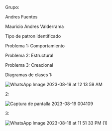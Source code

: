Grupo:


Andres Fuentes


Mauricio Andres Valderrama

Tipo de patron identificado

Problema 1: Comportamiento

Problema 2: Estructural

Problema 3: Creacional

Diagramas de clases
1:

![WhatsApp Image 2023-08-19 at 12 13 59 AM](https://github.com/Mauricio7274/Tipo_Patrones/assets/99046250/e2cf98e4-aa27-4b3d-b37e-fc4c73200dda)



2:

![Captura de pantalla 2023-08-19 004109](https://github.com/Mauricio7274/Tipo_Patrones/assets/99046250/490e083e-8a55-4634-a6fa-c76126b6f073)


3:



![WhatsApp Image 2023-08-18 at 11 51 33 PM (1)](https://github.com/Mauricio7274/Tipo_Patrones/assets/99046250/53c235a6-1ba8-4f48-8480-9945b734f4f8)





